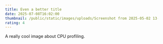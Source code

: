 ```yaml
---
title: Even a better title
date: 2025-07-08T16:02:00
thumbnail: /public/static/images/uploads/Screenshot from 2025-05-02 13-56-55.png
rating: 4
---
```

A really cool image about CPU profiling.

